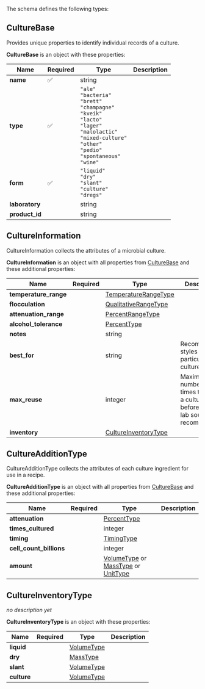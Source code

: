 The schema defines the following types:

## CultureBase 

Provides unique properties to identify individual records of a culture.

**CultureBase** is an object with these properties:

|Name|Required|Type|Description|
|--|--|--|--|
| **name** | ✅ | string|  |
| **type** | ✅ | `"ale"`<br/>`"bacteria"`<br/>`"brett"`<br/>`"champagne"`<br/>`"kveik"`<br/>`"lacto"`<br/>`"lager"`<br/>`"malolactic"`<br/>`"mixed-culture"`<br/>`"other"`<br/>`"pedio"`<br/>`"spontaneous"`<br/>`"wine"`|  |
| **form** | ✅ | `"liquid"`<br/>`"dry"`<br/>`"slant"`<br/>`"culture"`<br/>`"dregs"`|  |
| **laboratory** |  | string|  |
| **product_id** |  | string|  |

## CultureInformation 

CultureInformation collects the attributes of a microbial culture.

**CultureInformation** is an object with all properties from [CultureBase](#culturebase) and these additional properties:

|Name|Required|Type|Description|
|--|--|--|--|
| **temperature_range** |  | [TemperatureRangeType](measureable_units.json.md#temperaturerangetype)|  |
| **flocculation** |  | [QualitativeRangeType](measureable_units.json.md#qualitativerangetype)|  |
| **attenuation_range** |  | [PercentRangeType](measureable_units.json.md#percentrangetype)|  |
| **alcohol_tolerance** |  | [PercentType](measureable_units.json.md#percenttype)|  |
| **notes** |  | string|  |
| **best_for** |  | string| Recommended styles for a particular culture. |
| **max_reuse** |  | integer| Maximum number of times to reuse a culture before a new lab source is recommended. |
| **inventory** |  | [CultureInventoryType](#cultureinventorytype)|  |

## CultureAdditionType 

CultureAdditionType collects the attributes of each culture ingredient for use in a recipe.

**CultureAdditionType** is an object with all properties from [CultureBase](#culturebase) and these additional properties:

|Name|Required|Type|Description|
|--|--|--|--|
| **attenuation** |  | [PercentType](measureable_units.json.md#percenttype)|  |
| **times_cultured** |  | integer|  |
| **timing** |  | [TimingType](timing.json.md#timingtype)|  |
| **cell_count_billions** |  | integer|  |
| **amount** |  |  [VolumeType](measureable_units.json.md#volumetype) or  [MassType](measureable_units.json.md#masstype) or  [UnitType](measureable_units.json.md#unittype)|  |

## CultureInventoryType 

*no description yet*

**CultureInventoryType** is an object with these properties:

|Name|Required|Type|Description|
|--|--|--|--|
| **liquid** |  | [VolumeType](measureable_units.json.md#volumetype)|  |
| **dry** |  | [MassType](measureable_units.json.md#masstype)|  |
| **slant** |  | [VolumeType](measureable_units.json.md#volumetype)|  |
| **culture** |  | [VolumeType](measureable_units.json.md#volumetype)|  |

